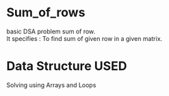 # Sum_of_rows
basic DSA problem sum of row. <br>
It specifies : To find sum of given row in a  given matrix.

# Data Structure USED
Solving using Arrays and Loops

